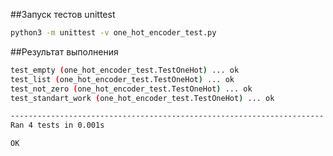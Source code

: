 ##Запуск тестов unittest

```bash
python3 -m unittest -v one_hot_encoder_test.py
```

##Результат выполнения

```bash
test_empty (one_hot_encoder_test.TestOneHot) ... ok
test_list (one_hot_encoder_test.TestOneHot) ... ok
test_not_zero (one_hot_encoder_test.TestOneHot) ... ok
test_standart_work (one_hot_encoder_test.TestOneHot) ... ok

----------------------------------------------------------------------
Ran 4 tests in 0.001s

OK
```
